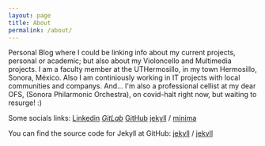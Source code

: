 ```yaml
---
layout: page
title: About
permalink: /about/
---
```


Personal Blog where I could be linking info about my current projects, personal or academic; but also about my Violoncello and Multimedia projects.
I am a faculty member at the UTHermosillo, in my town Hermosillo, Sonora, México.
Also I am continiously working in IT projects with local communities and companys.
And... I'm also a professional cellist at my dear OFS, (Sonora Philarmonic Orchestra), on covid-halt right now, but waiting to resurge! :)

Some socials links:
<i class="fab fa-linkedin fa-lg"></i>[Linkedin](https://www.linkedin.com/in/jose-alonso-lopez-romo-b426342/)
<i class="fab fa-gitlab fa-lg">[GitLab](https://gitlab.com/alonsolopez)
<i class="fab fa-github fa-lg"></i></i>[GitHub](https://github.com/alonsolopezr)
[jekyll][jekyll-organization] /
[minima](https://github.com/jekyll/minima)

You can find the source code for Jekyll at GitHub:
[jekyll][jekyll-organization] /
[jekyll](https://github.com/jekyll/jekyll)

[jekyll-organization]: https://github.com/jekyll
